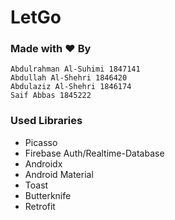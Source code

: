 # LetGo

### Made with ❤ By

   ```
   Abdulrahman Al-Suhimi 1847141
   Abdullah Al-Shehri 1846420
   Abdulaziz Al-Shehri 1846174
   Saif Abbas 1845222
   ```
   
 ### Used Libraries
 - Picasso
 - Firebase Auth/Realtime-Database
 - Androidx
 - Android Material
 - Toast
 - Butterknife
 - Retrofit
